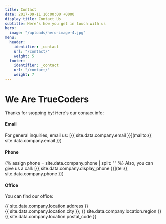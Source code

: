 ```yaml
---
title: Contact
date: 2017-09-11 16:00:00 +0000
display_title: Contact Us
subtitle: Here's how you get in touch with us
hero:
  image: "/uploads/hero-image-4.jpg"
menu:
  header:
    identifier: _contact
    url: "/contact/"
    weight: 5
  footer:
    identifier: _contact
    url: "/contact/"
    weight: 7
---
```


# We Are TrueCoders

Thanks for stopping by! Here's our contact info:

#### Email

For general inquiries, email us: [{{ site.data.company.email }}](mailto:{{ site.data.company.email }})

#### Phone

{% assign phone = site.data.company.phone | split: "" %}
Also, you can give us a call: [{{ site.data.company.display_phone }}](tel:{{ site.data.company.phone }})

#### Office

You can find our office:

{{ site.data.company.location.address }}<br/>
{{ site.data.company.location.city }}, {{ site.data.company.location.region }} {{ site.data.company.location.postal_code }}

